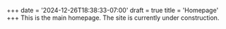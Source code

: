 +++
date = '2024-12-26T18:38:33-07:00'
draft = true
title = 'Homepage'
+++
This is the main homepage. The site is currently under construction.
